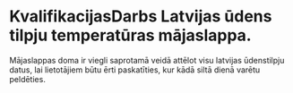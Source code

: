 
# KvalifikacijasDarbs Latvijas ūdens tilpju temperatūras mājaslappa.

Mājaslappas doma ir viegli saprotamā veidā attēlot visu latvijas ūdenstilpju datus, lai lietotājiem būtu ērti paskatīties, kur kādā siltā dienā varētu peldēties.
 